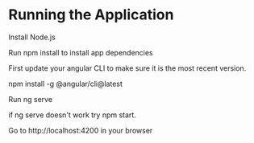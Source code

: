
# Running the Application

Install Node.js 

Run npm install to install app dependencies

First update your angular CLI to make sure it is the most recent version.

npm install -g @angular/cli@latest

Run ng serve

if ng serve doesn't work try npm start.

Go to http://localhost:4200 in your browser
